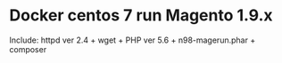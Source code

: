 # Docker centos 7 run Magento 1.9.x

Include: httpd ver 2.4 + wget + PHP ver 5.6 + n98-magerun.phar + composer
